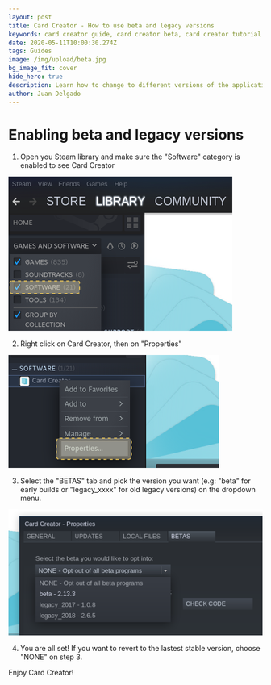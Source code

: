 ```yaml
---
layout: post
title: Card Creator - How to use beta and legacy versions
keywords: card creator guide, card creator beta, card creator tutorial
date: 2020-05-11T10:00:30.274Z
tags: Guides
image: /img/upload/beta.jpg
bg_image_fit: cover
hide_hero: true
description: Learn how to change to different versions of the application
author: Juan Delgado
---
```


# Enabling beta and legacy versions

1) Open you Steam library and make sure the "Software" category is enabled to see Card Creator

![](/img/upload/1129108624_preview_01.png)


2) Right click on Card Creator, then on "Properties"

![](/img/upload/1129108624_preview_02.png)

3) Select the "BETAS" tab and pick the version you want (e.g: "beta" for early builds or "legacy_xxxx" for old legacy versions) on the dropdown menu.

![](/img/upload/1129108624_preview_03.png)

4) You are all set! If you want to revert to the lastest stable version, choose "NONE" on step 3.

Enjoy Card Creator!
